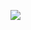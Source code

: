![]([https://github.com/DeFosu/DeFosu/assets/57310769/79c61204-9537-4f9c-99f9-64906d588f0c](https://github.com/DeFosu/DeFosu/blob/main/menhera-kun-hi-anime-hi.gif)https://github.com/DeFosu/DeFosu/blob/main/menhera-kun-hi-anime-hi.gif)
